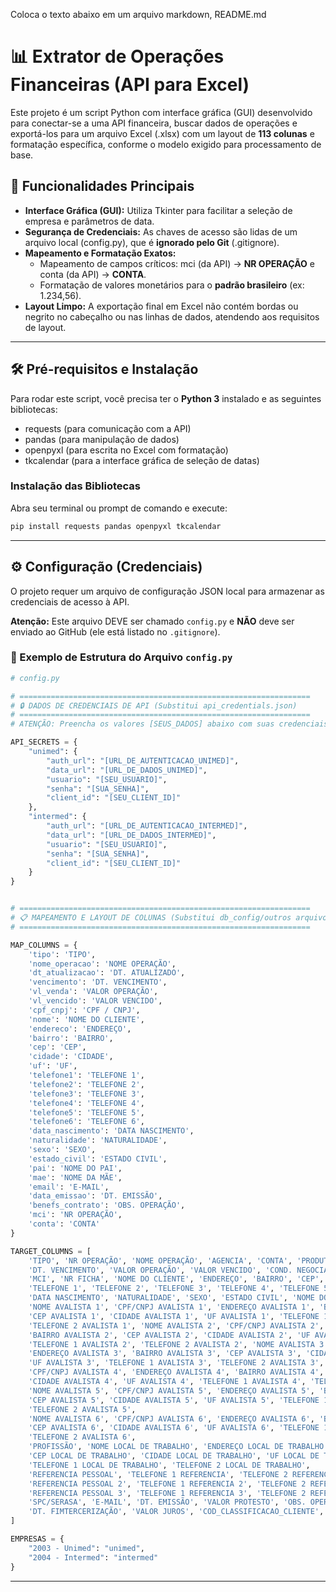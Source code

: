 Coloca o texto abaixo em um arquivo markdown, README.md

# 📊 Extrator de Operações Financeiras (API para Excel)

Este projeto é um script Python com interface gráfica (GUI) desenvolvido para conectar-se a uma API financeira, buscar dados de operações e exportá-los para um arquivo Excel (.xlsx) com um layout de **113 colunas** e formatação específica, conforme o modelo exigido para processamento de base.

## 🌟 Funcionalidades Principais

* **Interface Gráfica (GUI):** Utiliza Tkinter para facilitar a seleção de empresa e parâmetros de data.
* **Segurança de Credenciais:** As chaves de acesso são lidas de um arquivo local (config.py), que é **ignorado pelo Git** (.gitignore).
* **Mapeamento e Formatação Exatos:**
    * Mapeamento de campos críticos: mci (da API) $\rightarrow$ **NR OPERAÇÃO** e conta (da API) $\rightarrow$ **CONTA**.
    * Formatação de valores monetários para o **padrão brasileiro** (ex: 1.234,56).
* **Layout Limpo:** A exportação final em Excel não contém bordas ou negrito no cabeçalho ou nas linhas de dados, atendendo aos requisitos de layout.

---

## 🛠️ Pré-requisitos e Instalação

Para rodar este script, você precisa ter o **Python 3** instalado e as seguintes bibliotecas:

* requests (para comunicação com a API)
* pandas (para manipulação de dados)
* openpyxl (para escrita no Excel com formatação)
* tkcalendar (para a interface gráfica de seleção de datas)

### Instalação das Bibliotecas

Abra seu terminal ou prompt de comando e execute:

```bash
pip install requests pandas openpyxl tkcalendar
```

---

## ⚙️ Configuração (Credenciais)

O projeto requer um arquivo de configuração JSON local para armazenar as credenciais de acesso à API.

**Atenção:** Este arquivo DEVE ser chamado `config.py` e **NÃO** deve ser enviado ao GitHub (ele está listado no `.gitignore`).

### 🧩 Exemplo de Estrutura do Arquivo `config.py`

```python
# config.py

# =================================================================
# 🔒 DADOS DE CREDENCIAIS DE API (Substitui api_credentials.json)
# =================================================================
# ATENÇÃO: Preencha os valores [SEUS_DADOS] abaixo com suas credenciais reais

API_SECRETS = {
    "unimed": {
        "auth_url": "[URL_DE_AUTENTICACAO_UNIMED]",
        "data_url": "[URL_DE_DADOS_UNIMED]",
        "usuario": "[SEU_USUARIO]",
        "senha": "[SUA_SENHA]",
        "client_id": "[SEU_CLIENT_ID]"
    },
    "intermed": {
        "auth_url": "[URL_DE_AUTENTICACAO_INTERMED]",
        "data_url": "[URL_DE_DADOS_INTERMED]",
        "usuario": "[SEU_USUARIO]",
        "senha": "[SUA_SENHA]",
        "client_id": "[SEU_CLIENT_ID]"
    }
}


# =================================================================
# 📋 MAPEAMENTO E LAYOUT DE COLUNAS (Substitui db_config/outros arquivos de config)
# =================================================================

MAP_COLUMNS = {
    'tipo': 'TIPO', 
    'nome_operacao': 'NOME OPERAÇÃO', 
    'dt_atualizacao': 'DT. ATUALIZADO', 
    'vencimento': 'DT. VENCIMENTO', 
    'vl_venda': 'VALOR OPERAÇÃO', 
    'vl_vencido': 'VALOR VENCIDO', 
    'cpf_cnpj': 'CPF / CNPJ', 
    'nome': 'NOME DO CLIENTE', 
    'endereco': 'ENDEREÇO', 
    'bairro': 'BAIRRO', 
    'cep': 'CEP', 
    'cidade': 'CIDADE', 
    'uf': 'UF', 
    'telefone1': 'TELEFONE 1', 
    'telefone2': 'TELEFONE 2', 
    'telefone3': 'TELEFONE 3', 
    'telefone4': 'TELEFONE 4', 
    'telefone5': 'TELEFONE 5', 
    'telefone6': 'TELEFONE 6', 
    'data_nascimento': 'DATA NASCIMENTO', 
    'naturalidade': 'NATURALIDADE', 
    'sexo': 'SEXO', 
    'estado_civil': 'ESTADO CIVIL', 
    'pai': 'NOME DO PAI', 
    'mae': 'NOME DA MÃE',
    'email': 'E-MAIL', 
    'data_emissao': 'DT. EMISSÃO', 
    'benefs_contrato': 'OBS. OPERAÇÃO',
    'mci': 'NR OPERAÇÃO', 
    'conta': 'CONTA'      
}

TARGET_COLUMNS = [
    'TIPO', 'NR OPERAÇÃO', 'NOME OPERAÇÃO', 'AGENCIA', 'CONTA', 'PRODUTO', 'DT. ATUALIZADO', 
    'DT. VENCIMENTO', 'VALOR OPERAÇÃO', 'VALOR VENCIDO', 'COND. NEGOCIAIS', 'CPF / CNPJ', 
    'MCI', 'NR FICHA', 'NOME DO CLIENTE', 'ENDEREÇO', 'BAIRRO', 'CEP', 'CIDADE', 'UF', 
    'TELEFONE 1', 'TELEFONE 2', 'TELEFONE 3', 'TELEFONE 4', 'TELEFONE 5', 'TELEFONE 6', 
    'DATA NASCIMENTO', 'NATURALIDADE', 'SEXO', 'ESTADO CIVIL', 'NOME DO PAI', 'NOME DA MÃE', 
    'NOME AVALISTA 1', 'CPF/CNPJ AVALISTA 1', 'ENDEREÇO AVALISTA 1', 'BAIRRO AVALISTA 1', 
    'CEP AVALISTA 1', 'CIDADE AVALISTA 1', 'UF AVALISTA 1', 'TELEFONE 1 AVALISTA 1', 
    'TELEFONE 2 AVALISTA 1', 'NOME AVALISTA 2', 'CPF/CNPJ AVALISTA 2', 'ENDEREÇO AVALISTA 2', 
    'BAIRRO AVALISTA 2', 'CEP AVALISTA 2', 'CIDADE AVALISTA 2', 'UF AVALISTA 2', 
    'TELEFONE 1 AVALISTA 2', 'TELEFONE 2 AVALISTA 2', 'NOME AVALISTA 3', 'CPF/CNPJ AVALISTA 3', 
    'ENDEREÇO AVALISTA 3', 'BAIRRO AVALISTA 3', 'CEP AVALISTA 3', 'CIDADE AVALISTA 3', 
    'UF AVALISTA 3', 'TELEFONE 1 AVALISTA 3', 'TELEFONE 2 AVALISTA 3', 'NOME AVALISTA 4', 
    'CPF/CNPJ AVALISTA 4', 'ENDEREÇO AVALISTA 4', 'BAIRRO AVALISTA 4', 'CEP AVALISTA 4', 
    'CIDADE AVALISTA 4', 'UF AVALISTA 4', 'TELEFONE 1 AVALISTA 4', 'TELEFONE 2 AVALISTA 4', 
    'NOME AVALISTA 5', 'CPF/CNPJ AVALISTA 5', 'ENDEREÇO AVALISTA 5', 'BAIRRO AVALISTA 5', 
    'CEP AVALISTA 5', 'CIDADE AVALISTA 5', 'UF AVALISTA 5', 'TELEFONE 1 AVALISTA 5', 
    'TELEFONE 2 AVALISTA 5', 
    'NOME AVALISTA 6', 'CPF/CNPJ AVALISTA 6', 'ENDEREÇO AVALISTA 6', 'BAIRRO AVALISTA 6', 
    'CEP AVALISTA 6', 'CIDADE AVALISTA 6', 'UF AVALISTA 6', 'TELEFONE 1 AVALISTA 6', 
    'TELEFONE 2 AVALISTA 6', 
    'PROFISSÃO', 'NOME LOCAL DE TRABALHO', 'ENDEREÇO LOCAL DE TRABALHO', 'BAIRRO LOCAL DE TRABALHO', 
    'CEP LOCAL DE TRABALHO', 'CIDADE LOCAL DE TRABALHO', 'UF LOCAL DE TRABALHO', 
    'TELEFONE 1 LOCAL DE TRABALHO', 'TELEFONE 2 LOCAL DE TRABALHO', 
    'REFERENCIA PESSOAL', 'TELEFONE 1 REFERENCIA', 'TELEFONE 2 REFERENCIA', 
    'REFERENCIA PESSOAL 2', 'TELEFONE 1 REFERENCIA 2', 'TELEFONE 2 REFERENCIA 2', 
    'REFERENCIA PESSOAL 3', 'TELEFONE 1 REFERENCIA 3', 'TELEFONE 2 REFERENCIA 3', 
    'SPC/SERASA', 'E-MAIL', 'DT. EMISSÃO', 'VALOR PROTESTO', 'OBS. OPERAÇÃO', 
    'DT. FIMTERCERIZAÇÃO', 'VALOR JUROS', 'COD_CLASSIFICACAO_CLIENTE', 'COD_CLASSIFICACAO_OPERACAO'
]

EMPRESAS = {
    "2003 - Unimed": "unimed",
    "2004 - Intermed": "intermed"
}
```

---

